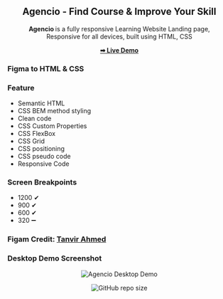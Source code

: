 <div align="center">

  <h2 align="center">
    Agencio - Find Course & Improve Your Skill
  </h2>

  <b> Agencio </b> is a fully responsive Learning Website Landing page, <br />Responsive for all devices, built using HTML, CSS

  <a href="https://mhasanmeet.github.io/HTML-CSS-Project-Learning-platform/"><strong>➡ Live Demo</strong></a>

</div>

### Figma to HTML & CSS

### Feature
* Semantic HTML
* CSS BEM method styling
* Clean code
* CSS Custom Properties
* CSS FlexBox
* CSS Grid
* CSS positioning
* CSS pseudo code
* Responsive Code

### Screen Breakpoints
* 1200 ✔
* 900 ✔
* 600 ✔
* 320 ➖

### Figam Credit: [Tanvir Ahmed](https://www.behance.net/tanvirmahmeed/) 

### Desktop Demo Screenshot

<div align="center">

  ![Agencio Desktop Demo](./agencio-full-web-ux-design.png "Desktop Demo")

  ![GitHub repo size](https://img.shields.io/github/repo-size/mhasanmeet/HTML-CSS-Project-Learning-platform)

</div>
